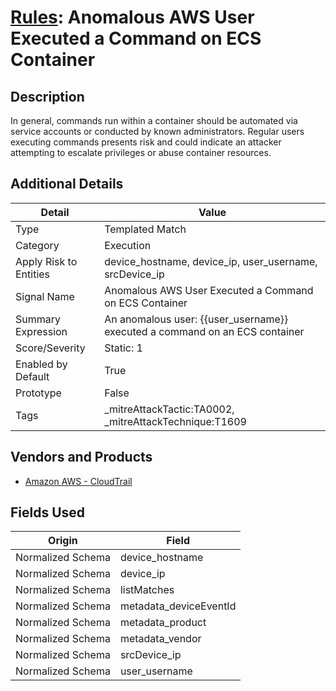 # [Rules](README.md): Anomalous AWS User Executed a Command on ECS Container

## Description
In general, commands run within a container should be automated via service accounts or conducted by known administrators. Regular users executing commands presents risk and could indicate an attacker attempting to escalate privileges or abuse container resources.

## Additional Details
|Detail|Value|
|----|----|
|Type|Templated Match|
|Category|Execution|
|Apply Risk to Entities|device_hostname, device_ip, user_username, srcDevice_ip|
|Signal Name|Anomalous AWS User Executed a Command on ECS Container|
|Summary Expression|An anomalous user: {{user_username}} executed a command on an ECS container|
|Score/Severity|Static: 1|
|Enabled by Default|True|
|Prototype|False|
|Tags|_mitreAttackTactic:TA0002, _mitreAttackTechnique:T1609|
## Vendors and Products
- [Amazon AWS - CloudTrail](../products/033624b0-218e-4dcb-b93f-0f1fb1806c56.md)


## Fields Used

|Origin|Field|
|----|----|
|Normalized Schema|device_hostname|
|Normalized Schema|device_ip|
|Normalized Schema|listMatches|
|Normalized Schema|metadata_deviceEventId|
|Normalized Schema|metadata_product|
|Normalized Schema|metadata_vendor|
|Normalized Schema|srcDevice_ip|
|Normalized Schema|user_username|


